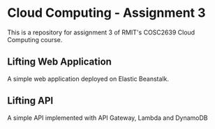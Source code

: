 # Cloud Computing - Assignment 3
This is a repository for assignment 3 of RMIT's COSC2639 Cloud Computing course.

## Lifting Web Application
A simple web application deployed on Elastic Beanstalk.

## Lifting API
A simple API implemented with API Gateway, Lambda and DynamoDB